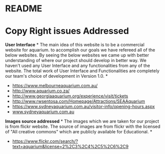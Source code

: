 # README #

# Copy Right issues Addressed #

**User Interface**
* 
The main idea of this website is to be a commercial website for aquarium. to accomplish our goals we have refereed all of the below websites. By seeing the below websites we came up with better understanding of where our project should develop in better way. We haven't used any User Interface and any functionalities from any of the website. The total work of User Interface and Functionalities are completely our team's choice of development in Version 1.0.
* 
* https://www.melbourneaquarium.com.au/
* http://www.aquarium.co.za/
* http://www.georgiaaquarium.org/experience/visit/tickets
* http://www.rwsentosa.com/Homepage/Attractions/SEAAquarium
* https://www.sydneyaquarium.com.au/visitor-info/opening-hours.aspx
* www.sydneyaquarium.com.au

**Images source addressed**
* 
The images which we are taken for our project is from flickr website. The source of images are from flickr with the licensed of "All creative commons" which are publicly available for Educational.
* 
* https://www.flickr.com/search/?text=aquarium&license=2%2C3%2C4%2C5%2C6%2C9
